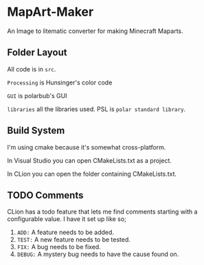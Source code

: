 # MapArt-Maker
An Image to litematic converter for making Minecraft Maparts.

 ## Folder Layout
All code is in `src`.

`Processing` is Hunsinger's color code

`GUI` is polarbub's GUI

`libraries` all the libraries used. PSL is `polar standard library`.

## Build System
I'm using cmake because it's somewhat cross-platform.

In Visual Studio you can open CMakeLists.txt as a project.

In CLion you can open the folder containing CMakeLists.txt.

## TODO Comments
CLion has a todo feature that lets me find comments starting with a configurable value. I have it set up like so;

1) `ADD:` A feature needs to be added.
2) `TEST:` A new feature needs to be tested.
3) `FIX:` A bug needs to be fixed.
4) `DEBUG:` A mystery bug needs to have the cause found on.
